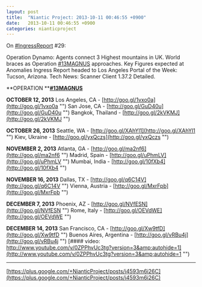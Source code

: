 ```yaml
---
layout: post
title:  "Niantic Project: 2013-10-11 00:46:55 +0900"
date:   2013-10-11 00:46:55 +0900
categories: nianticproject
---
```

On [#IngressReport](https://plus.google.com/s/%23IngressReport "") #29:

Operation Dynamo: Agents connect 3 Highest mountains in UK.
World braces as Operation [#13MAGNUS](https://plus.google.com/s/%2313MAGNUS "") approaches.
Key Figures expected at Anomalies
Ingress Report headed to Los Angeles
Portal of the Week: Tucson, Arizona.
Tech News: Scanner Client 1.37.2 Detailed.

**OPERATION ****[#13MAGNUS](https://plus.google.com/s/%2313MAGNUS "")**

**OCTOBER 12, 2013**
Los Angeles, CA - [http://goo.gl/1vxo0a](http://goo.gl/1vxo0a "")
San Jose, CA - [http://goo.gl/GuD40u](http://goo.gl/GuD40u "")
Bangkok, Thailand - [http://goo.gl/2kVKMJ](http://goo.gl/2kVKMJ "")

**OCTOBER 26, 2013**
Seattle, WA - [http://goo.gl/XAhYl1](http://goo.gl/XAhYl1 "")
Kiev, Ukraine - [http://goo.gl/yxQczs](http://goo.gl/yxQczs "")

**NOVEMBER 2, 2013**
Atlanta, GA - [http://goo.gl/ma2nf6](http://goo.gl/ma2nf6 "")
Madrid, Spain - [http://goo.gl/uPhmLV](http://goo.gl/uPhmLV "")
Mumbai, India - [http://goo.gl/10fXb4](http://goo.gl/10fXb4 "")

**NOVEMBER 16, 2013**
Dallas, TX - [http://goo.gl/q6C14V](http://goo.gl/q6C14V "")
Vienna, Austria - [http://goo.gl/MxrFpb](http://goo.gl/MxrFpb "")

**DECEMBER 7, 2013**
Phoenix, AZ - [http://goo.gl/NVfESN](http://goo.gl/NVfESN "")
Rome, Italy - [http://goo.gl/OEVdWE](http://goo.gl/OEVdWE "")

**DECEMBER 14, 2013**
San Francisco, CA - [http://goo.gl/Xw9tfD](http://goo.gl/Xw9tfD "")
Buenos Aires, Argentina - [http://goo.gl/vRBu4j](http://goo.gl/vRBu4j "")
[#### video: http://www.youtube.com/v/0ZPPhvUc3tg?version=3&amp;autohide=1](http://www.youtube.com/v/0ZPPhvUc3tg?version=3&amp;autohide=1 "")
- - -
[https://plus.google.com/+NianticProject/posts/i4593m6i26C](https://plus.google.com/+NianticProject/posts/i4593m6i26C)
